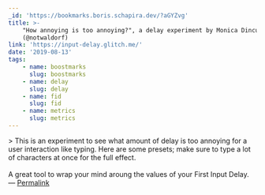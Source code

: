 ```yaml
---
_id: 'https://bookmarks.boris.schapira.dev/?aGYZvg'
title: >-
    "How annoying is too annoying?", a delay experiment by Monica Dinculescu
    (@notwaldorf)
link: 'https://input-delay.glitch.me/'
date: '2019-08-13'
tags:
    - name: boostmarks
      slug: boostmarks
    - name: delay
      slug: delay
    - name: fid
      slug: fid
    - name: metrics
      slug: metrics
---
```


&gt; This is an experiment to see what amount of delay is too annoying for a
user interaction like typing. Here are some presets; make sure to type a lot of
characters at once for the full effect. <br /> <br /> A great tool to wrap your
mind aroung the values of your First Input Delay. <br>&#8212;
<a href="https://bookmarks.boris.schapira.dev/?aGYZvg" title="Permalink">Permalink</a>
